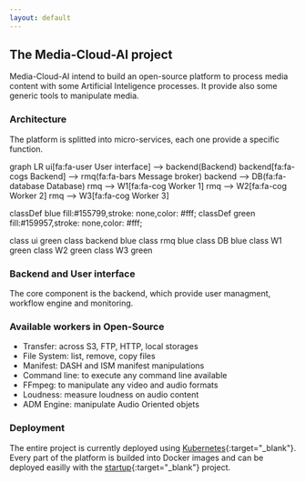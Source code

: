```yaml
---
layout: default
---
```


## The Media-Cloud-AI project

Media-Cloud-AI intend to build an open-source platform to process media content with some Artificial Inteligence processes.
It provide also some generic tools to manipulate media.

### Architecture

The platform is splitted into micro-services, each one provide a specific function.

<div class="mermaid">
graph LR
ui[fa:fa-user User interface] --> backend(Backend)
backend[fa:fa-cogs Backend] --> rmq(fa:fa-bars Message broker)
backend --> DB(fa:fa-database Database)
rmq --> W1[fa:fa-cog Worker 1]
rmq --> W2[fa:fa-cog Worker 2]
rmq --> W3[fa:fa-cog Worker 3]

classDef blue fill:#155799,stroke: none,color: #fff;
classDef green fill:#159957,stroke: none,color: #fff;

class ui green
class backend blue
class rmq blue
class DB blue
class W1 green
class W2 green
class W3 green
</div>

### Backend and User interface

The core component is the backend, which provide user managment, workflow engine and monitoring.

### Available workers in Open-Source

- Transfer: across S3, FTP, HTTP, local storages
- File System: list, remove, copy files
- Manifest: DASH and ISM manifest manipulations
- Command line: to execute any command line available
- FFmpeg: to manipulate any video and audio formats
- Loudness: measure loudness on audio content
- ADM Engine: manipulate Audio Oriented objets

### Deployment

The entire project is currently deployed using [Kubernetes](https://kubernetes.io){:target="_blank"}.  
Every part of the platform is builded into Docker images and can be deployed easilly with the [startup](https://github.com/media-cloud-ai/startup){:target="_blank"} project.  
